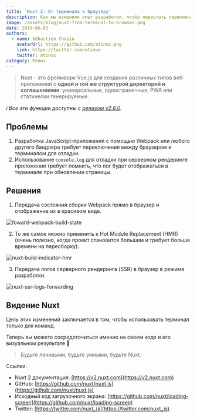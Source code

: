 ```yaml
---
title: 'Nuxt 2: От терминала к браузеру'
description: Как мы изменили опыт разработки, чтобы перестать переключаться между терминалом и браузером.
image: /assets/blog/nuxt-from-terminal-to-browser.png
date: 2019-06-03
authors:
  - name: Sébastien Chopin
    avatarUrl: https://github.com/atinux.png
    link: https://twitter.com/atinux
    twitter: atinux
category: Релиз
---
```


> Nuxt - это фреймворк Vue.js для создания различных типов веб-приложений с **одной и той же структурой директорий и соглашениями**: универсальные, одностраничные, PWA или статически генерируемые.

_ℹ️ Все эти функции доступны с [релизом v2.8.0](https://github.com/nuxt/nuxt.js/releases/tag/v2.8.0)._

## [](#problems)Проблемы

1. Разработка JavaScript-приложений с помощью Webpack или любого другого бандлера требует переключения между браузером и терминалом для отладки.
2. Использование `console.log` для отладки при серверном рендеринге приложения требует помнить, что лог будет отображаться в терминале при обновлении страницы.

## [](#solutions)Решения

1. Передача состояния сборки Webpack прямо в браузер и отображение их в красивом виде.

![foward-webpack-build-state](https://res.cloudinary.com/practicaldev/image/fetch/s--1u6wSHPt--/c_limit%2Cf_auto%2Cfl_progressive%2Cq_66%2Cw_880/https://user-images.githubusercontent.com/904724/58880743-ec7a3280-86d8-11e9-8856-8d9d22b89b70.gif)

2. То же самое можно применить к Hot Module Replacement (HMR) (очень полезно, когда проект становится большим и требует больше времени на пересборку).

![nuxt-build-indicator-hmr](https://res.cloudinary.com/practicaldev/image/fetch/s--faVtF222--/c_limit%2Cf_auto%2Cfl_progressive%2Cq_66%2Cw_880/https://user-images.githubusercontent.com/904724/58547105-129a6100-8207-11e9-9c61-a93956a17727.gif)

3. Передача логов серверного рендеринга (SSR) в браузер в режиме разработки.

![nuxt-ssr-logs-forwarding](https://res.cloudinary.com/practicaldev/image/fetch/s--bwQ8iEq2--/c_limit%2Cf_auto%2Cfl_progressive%2Cq_66%2Cw_880/https://user-images.githubusercontent.com/904724/58566291-a3396700-8230-11e9-9dd6-09c3ff8578d2.gif)

## [](#nuxtjs-vision)Видение Nuxt

Цель этих изменений заключается в том, чтобы использовать терминал только для команд.

Теперь вы можете сосредоточиться именно на своем коде и его визуальном результате 🙂

> Будьте ленивыми, будьте умными, будьте Nuxt.

Ссылки:

- Nuxt 2 документация: [https://v2.nuxt.com](https://v2.nuxt.com)
- GitHub: [https://github.com/nuxt/nuxt.js](https://github.com/nuxt/nuxt.js)
- Исходный код загрузочного экрана: [https://github.com/nuxt/loading-screen](https://github.com/nuxt/loading-screen)
- Twitter: [https://twitter.com/nuxt_js](https://twitter.com/nuxt_js)
